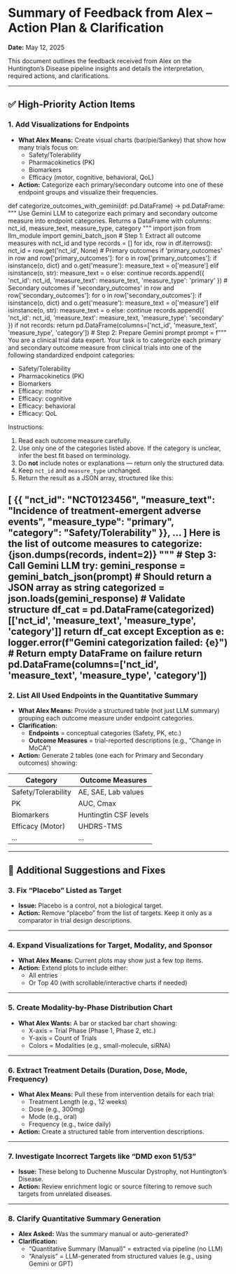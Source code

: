 # **Summary of Feedback from Alex – Action Plan & Clarification**

**Date:** May 12, 2025

This document outlines the feedback received from Alex on the Huntington’s Disease pipeline insights and details the interpretation, required actions, and clarifications.

---

## ✅ High-Priority Action Items

### 1. **Add Visualizations for Endpoints**

- **What Alex Means:** Create visual charts (bar/pie/Sankey) that show how many trials focus on:
    - Safety/Tolerability
    - Pharmacokinetics (PK)
    - Biomarkers
    - Efficacy (motor, cognitive, behavioral, QoL)
- **Action:** Categorize each primary/secondary outcome into one of these endpoint groups and visualize their frequencies.

def categorize_outcomes_with_gemini(df: pd.DataFrame) -> pd.DataFrame:
    """
    Use Gemini LLM to categorize each primary and secondary outcome measure into endpoint categories.
    Returns a DataFrame with columns: nct_id, measure_text, measure_type, category
    """
    import json
    from llm_module import gemini_batch_json
    # Step 1: Extract all outcome measures with nct_id and type
    records = []
    for idx, row in df.iterrows():
        nct_id = row.get('nct_id', None)
        # Primary outcomes
        if 'primary_outcomes' in row and row['primary_outcomes']:
            for o in row['primary_outcomes']:
                if isinstance(o, dict) and o.get('measure'):
                    measure_text = o['measure']
                elif isinstance(o, str):
                    measure_text = o
                else:
                    continue
                records.append({
                    'nct_id': nct_id,
                    'measure_text': measure_text,
                    'measure_type': 'primary'
                })
        # Secondary outcomes
        if 'secondary_outcomes' in row and row['secondary_outcomes']:
            for o in row['secondary_outcomes']:
                if isinstance(o, dict) and o.get('measure'):
                    measure_text = o['measure']
                elif isinstance(o, str):
                    measure_text = o
                else:
                    continue
                records.append({
                    'nct_id': nct_id,
                    'measure_text': measure_text,
                    'measure_type': 'secondary'
                })
    if not records:
        return pd.DataFrame(columns=['nct_id', 'measure_text', 'measure_type', 'category'])
    # Step 2: Prepare Gemini prompt
    prompt = f"""
You are a clinical trial data expert. Your task is to categorize each primary and secondary outcome measure from clinical trials into one of the following standardized endpoint categories:

- Safety/Tolerability  
- Pharmacokinetics (PK)  
- Biomarkers  
- Efficacy: motor  
- Efficacy: cognitive  
- Efficacy: behavioral  
- Efficacy: QoL  

Instructions:
1. Read each outcome measure carefully.
2. Use only one of the categories listed above. If the category is unclear, infer the best fit based on terminology.
3. Do **not** include notes or explanations — return only the structured data.
4. Keep `nct_id` and `measure_type` unchanged.
5. Return the result as a JSON array, structured like this:

[
  {{
    "nct_id": "NCT0123456",
    "measure_text": "Incidence of treatment-emergent adverse events",
    "measure_type": "primary",
    "category": "Safety/Tolerability"
  }},
  ...
]
Here is the list of outcome measures to categorize:
{json.dumps(records, indent=2)}
"""
    # Step 3: Call Gemini LLM
    try:
        gemini_response = gemini_batch_json(prompt)
        # Should return a JSON array as string
        categorized = json.loads(gemini_response)
        # Validate structure
        df_cat = pd.DataFrame(categorized)[['nct_id', 'measure_text', 'measure_type', 'category']]
        return df_cat
    except Exception as e:
        logger.error(f"Gemini categorization failed: {e}")
        # Return empty DataFrame on failure
        return pd.DataFrame(columns=['nct_id', 'measure_text', 'measure_type', 'category']) 
---

### 2. **List All Used Endpoints in the Quantitative Summary**

- **What Alex Means:** Provide a structured table (not just LLM summary) grouping each outcome measure under endpoint categories.
- **Clarification:**
    - **Endpoints** = conceptual categories (Safety, PK, etc.)
    - **Outcome Measures** = trial-reported descriptions (e.g., “Change in MoCA”)
- **Action:** Generate 2 tables (one each for Primary and Secondary outcomes) showing:

| Category | Outcome Measures |
| --- | --- |
| Safety/Tolerability | AE, SAE, Lab values |
| PK | AUC, Cmax |
| Biomarkers | Huntingtin CSF levels |
| Efficacy (Motor) | UHDRS-TMS |
| ... | ... |

---

## 🔧 Additional Suggestions and Fixes

### 3. **Fix “Placebo” Listed as Target**

- **Issue:** Placebo is a control, not a biological target.
- **Action:** Remove “placebo” from the list of targets. Keep it only as a comparator in trial design descriptions.

---

### 4. **Expand Visualizations for Target, Modality, and Sponsor**

- **What Alex Means:** Current plots may show just a few top items.
- **Action:** Extend plots to include either:
    - All entries
    - Or Top 40 (with scrollable/interactive charts if needed)

---

### 5. **Create Modality-by-Phase Distribution Chart**

- **What Alex Wants:** A bar or stacked bar chart showing:
    - X-axis = Trial Phase (Phase 1, Phase 2, etc.)
    - Y-axis = Count of Trials
    - Colors = Modalities (e.g., small-molecule, siRNA)

---

### 6. **Extract Treatment Details (Duration, Dose, Mode, Frequency)**

- **What Alex Means:** Pull these from intervention details for each trial:
    - Treatment Length (e.g., 12 weeks)
    - Dose (e.g., 300mg)
    - Mode (e.g., oral)
    - Frequency (e.g., twice daily)
- **Action:** Create a structured table from intervention descriptions.

---

### 7. **Investigate Incorrect Targets like “DMD exon 51/53”**

- **Issue:** These belong to Duchenne Muscular Dystrophy, not Huntington’s Disease.
- **Action:** Review enrichment logic or source filtering to remove such targets from unrelated diseases.

---

### 8. **Clarify Quantitative Summary Generation**

- **Alex Asked:** Was the summary manual or auto-generated?
- **Clarification:**
    - “Quantitative Summary (Manual)” = extracted via pipeline (no LLM)
    - “Analysis” = LLM-generated from structured values (e.g., using Gemini or GPT)